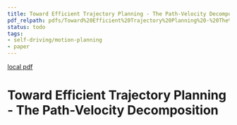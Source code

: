 ```yaml
---
title: Toward Efficient Trajectory Planning - The Path-Velocity Decomposition
pdf_relpath: pdfs/Toward%20Efficient%20Trajectory%20Planning%20-%20The%20Path-Velocity%20Decomposition.pdf
status: todo
tags:
- self-driving/motion-planning
- paper
---
```


[local pdf](../../../pdfs/Toward%20Efficient%20Trajectory%20Planning%20-%20The%20Path-Velocity%20Decomposition.pdf)

# Toward Efficient Trajectory Planning - The Path-Velocity Decomposition
